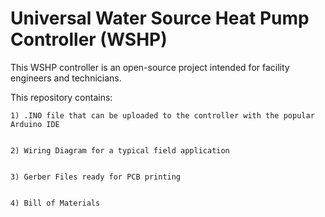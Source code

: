 # Universal Water Source Heat Pump Controller (WSHP)

This WSHP controller is an open-source project intended for facility engineers and technicians.


This repository contains:


    1) .INO file that can be uploaded to the controller with the popular Arduino IDE


    2) Wiring Diagram for a typical field application


    3) Gerber Files ready for PCB printing


    4) Bill of Materials

